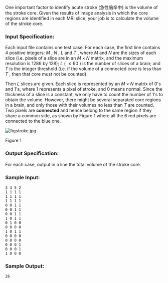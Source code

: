 <!-- Title
Acute Stroke (30)
-->
One important factor to identify acute stroke (急性脑卒中) is the volume of the
stroke core. Given the results of image analysis in which the core regions are
identified in each MRI slice, your job is to calculate the volume of the
stroke core.

### Input Specification:

Each input file contains one test case. For each case, the first line contains
4 positive integers: $M$ , $N$ , $L$ and $T$ , where $M$ and $N$ are the sizes
of each slice (i.e. pixels of a slice are in an $M \times N$ matrix, and the
maximum resolution is 1286 by 128); $L$ ( $\le 60$ ) is the number of slices
of a brain; and $T$ is the integer threshold (i.e. if the volume of a
connected core is less than $T$ , then that core must not be counted).

Then $L$ slices are given. Each slice is represented by an $M \times N$ matrix
of 0's and 1's, where 1 represents a pixel of stroke, and 0 means normal.
Since the thickness of a slice is a constant, we only have to count the number
of 1's to obtain the volume. However, there might be several separated core
regions in a brain, and only those with their volumes no less than $T$ are
counted. Two pixels are **connected** and hence belong to the same region if
they share a common side, as shown by Figure 1 where all the 6 red pixels are
connected to the blue one.

![figstroke.jpg](https://images.ptausercontent.com/f85c00cc-62ce-41ff-8dd0-d1c288d87409.jpg)

Figure 1

### Output Specification:

For each case, output in a line the total volume of the stroke core.

### Sample Input:

    
    
    3 4 5 2
    1 1 1 1
    1 1 1 1
    1 1 1 1
    0 0 1 1
    0 0 1 1
    0 0 1 1
    1 0 1 1
    0 1 0 0
    0 0 0 0
    1 0 1 1
    0 0 0 0
    0 0 0 0
    0 0 0 1
    0 0 0 1
    1 0 0 0
    

### Sample Output:

    
    
    26
    

